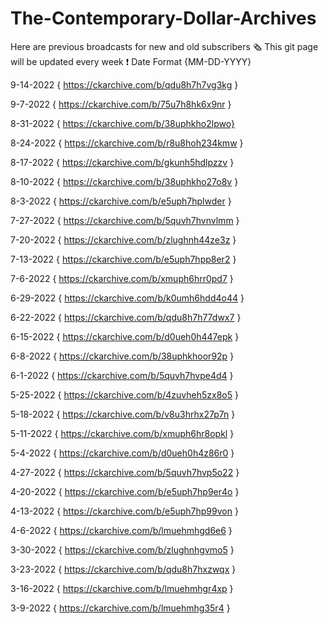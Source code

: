 # The-Contemporary-Dollar-Archives
Here are previous broadcasts for new and old subscribers 🗞️
This git page will be updated every week ❗
Date Format {MM-DD-YYYY}

9-14-2022
{ https://ckarchive.com/b/qdu8h7h7vg3kg }

9-7-2022
{ https://ckarchive.com/b/75u7h8hk6x9nr }

8-31-2022
{ https://ckarchive.com/b/38uphkho2lpwo}

8-24-2022
{ https://ckarchive.com/b/r8u8hoh234kmw }

8-17-2022
{ https://ckarchive.com/b/gkunh5hdlpzzv }

8-10-2022
{ https://ckarchive.com/b/38uphkho27o8v }

8-3-2022
{ https://ckarchive.com/b/e5uph7hplwder }

7-27-2022
{ https://ckarchive.com/b/5quvh7hvnvlmm }

7-20-2022
{ https://ckarchive.com/b/zlughnh44ze3z }

7-13-2022
{ https://ckarchive.com/b/e5uph7hpp8er2 }

7-6-2022
{ https://ckarchive.com/b/xmuph6hrr0pd7 }

6-29-2022
{ https://ckarchive.com/b/k0umh6hdd4o44 }

6-22-2022
{ https://ckarchive.com/b/qdu8h7h77dwx7 }

6-15-2022
{ https://ckarchive.com/b/d0ueh0h447epk }

6-8-2022
{ https://ckarchive.com/b/38uphkhoor92p }

6-1-2022
{ https://ckarchive.com/b/5quvh7hvpe4d4 }

5-25-2022
{ https://ckarchive.com/b/4zuvheh5zx8o5 }

5-18-2022
{ https://ckarchive.com/b/v8u3hrhx27p7n }

5-11-2022
{ https://ckarchive.com/b/xmuph6hr8opkl }

5-4-2022
{ https://ckarchive.com/b/d0ueh0h4z86r0 }

4-27-2022
{ https://ckarchive.com/b/5quvh7hvp5o22 }

4-20-2022
{ https://ckarchive.com/b/e5uph7hp9er4o }

4-13-2022
{ https://ckarchive.com/b/e5uph7hp99von }

4-6-2022
{ https://ckarchive.com/b/lmuehmhgd6e6 }

3-30-2022
{ https://ckarchive.com/b/zlughnhgvmo5 }

3-23-2022
{ https://ckarchive.com/b/qdu8h7hxzwqx }

3-16-2022
{ https://ckarchive.com/b/lmuehmhgr4xp }

3-9-2022
{ https://ckarchive.com/b/lmuehmhg35r4 }
